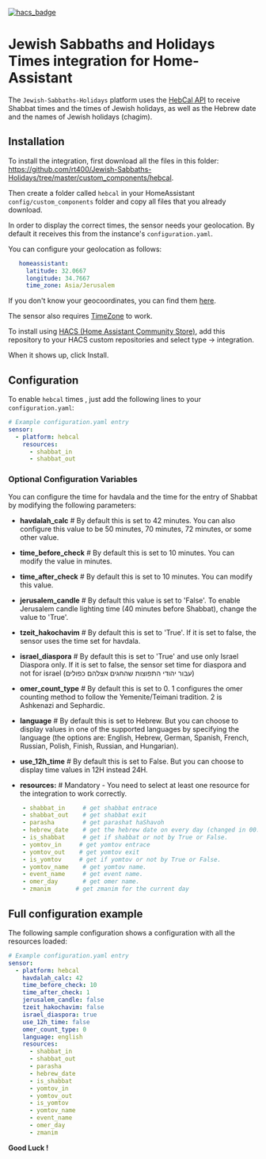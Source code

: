 [![hacs_badge](https://img.shields.io/badge/HACS-Default-orange.svg?style=for-the-badge)](https://github.com/custom-components/hacs)
# Jewish Sabbaths and Holidays Times integration for Home-Assistant

The `Jewish-Sabbaths-Holidays` platform uses the [HebCal API](https://www.hebcal.com/) to receive Shabbat times and the times of Jewish holidays, as well as the Hebrew date and the names of Jewish holidays (chagim).

## Installation

To install the integration, first download all the files in this folder: <https://github.com/rt400/Jewish-Sabbaths-Holidays/tree/master/custom_components/hebcal>.

Then create a folder called `hebcal` in your HomeAssistant `config/custom_components` folder and copy all files that you already download.

In order to display the correct times, the sensor needs your geolocation. By default it receives this from the instance's `configuration.yaml`.

You can configure your geolocation as follows:

```YAML
   homeassistant:
     latitude: 32.0667
     longitude: 34.7667
     time_zone: Asia/Jerusalem
```

If you don't know your geocoordinates, you can find them [here](https://www.latlong.net/). 

The sensor also requires [TimeZone](https://www.home-assistant.io/blog/2015/05/09/utc-time-zone-awareness/) to work.

To install using [HACS (Home Assistant Community Store)](https://hacs.xyz/), add this repository to your HACS custom repositories and select type -> integration.

When it shows up, click Install.

## Configuration

To enable `hebcal` times , just add the following lines to your `configuration.yaml`:

```yaml
# Example configuration.yaml entry
sensor:
  - platform: hebcal
    resources:
      - shabbat_in
      - shabbat_out
```

### Optional Configuration Variables

You can configure the time for havdala and the time for the entry of Shabbat by modifying the following parameters:

- **havdalah_calc**       # By default this is set to 42 minutes. You can also configure this value to be 50 minutes, 70 minutes, 72 minutes, or some other value.

- **time_before_check**   #  By default this is set to 10 minutes. You can modify the value in minutes.

- **time_after_check**    # By default this is set to 10 minutes. You can modify this value.

- **jerusalem_candle**    # By default this value is set to 'False'. To enable Jerusalem candle lighting time (40 minutes before Shabbat), change the value to 'True'. 

- **tzeit_hakochavim**    # By default this is set to 'True'. If it is set to false, the sensor uses the time set for havdala.

- **israel_diaspora**    # By default this is set to 'True' and use only Israel Diaspora only. If it is set to false, the sensor set time for diaspora and not for israel (עבור יהודי התפוצות שהחגים אצלהם כפולים)

- **omer_count_type**     # By default this is set to 0. 1 configures the omer counting method to follow the Yemenite/Teimani tradition. 2 is Ashkenazi and Sephardic.

- **language**            #  By default this is set to Hebrew. But you can choose to display values in one of the supported languages by specifying the language (the options are: English, Hebrew, German, Spanish, French, Russian, Polish, Finish, Russian, and Hungarian).

-  **use_12h_time**            #  By default this is set to False. But you can choose to display time values in 12H instead 24H.

- **resources:**          # Mandatory - You need to select at least one resource for the integration to work correctly.

```yaml
    - shabbat_in     # get shabbat entrace
    - shabbat_out    # get shabbat exit
    - parasha        # get parashat haShavoh
    - hebrew_date    # get the hebrew date on every day (changed in 00:00)
    - is_shabbat     # get if shabbat or not by True or False.
    - yomtov_in     # get yomtov entrace
    - yomtov_out    # get yomtov exit
    - is_yomtov     # get if yomtov or not by True or False.
    - yomtov_name    # get yomtov name.
    - event_name     # get event name.
    - omer_day       # get omer name.
    - zmanim       # get zmanim for the current day
```

## Full configuration example

The following sample configuration shows a configuration with all the resources loaded:

```yaml
# Example configuration.yaml entry
sensor:
  - platform: hebcal
    havdalah_calc: 42
    time_before_check: 10
    time_after_check: 1
    jerusalem_candle: false
    tzeit_hakochavim: false
    israel_diaspora: true
    use_12h_time: false
    omer_count_type: 0
    language: english
    resources:
      - shabbat_in
      - shabbat_out
      - parasha
      - hebrew_date
      - is_shabbat
      - yomtov_in
      - yomtov_out
      - is_yomtov
      - yomtov_name
      - event_name
      - omer_day
      - zmanim
```

  **Good Luck !**
